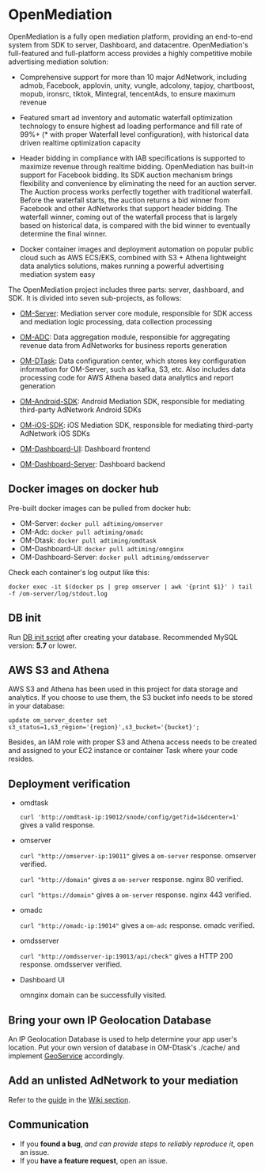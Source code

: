 # OpenMediation

OpenMediation is a fully open mediation platform, providing an end-to-end system from SDK to server, Dashboard, and datacentre. OpenMediation's full-featured and full-platform access provides a highly competitive mobile advertising mediation solution:

- Comprehensive support for more than 10 major AdNetwork, including admob, Facebook, applovin, unity, vungle, adcolony, tapjoy, chartboost, mopub, ironsrc, tiktok, Mintegral, tencentAds, to ensure maximum revenue

- Featured smart ad inventory and automatic waterfall optimization technology to ensure highest ad loading performance and fill rate of 99%+ (* with proper Waterfall level configuration), with historical data driven realtime optimization capacity
- Header bidding in compliance with IAB specifications is supported to maximize revenue through realtime bidding. OpenMediation has built-in support for Facebook bidding. Its SDK auction mechanism brings flexibility and convenience by eliminating the need for an auction server. The Auction process works perfectly together with traditional waterfall. Before the waterfall starts, the auction returns a bid winner from Facebook and other AdNetworks that support header bidding. The waterfall winner, coming out of the waterfall process that is largely based on historical data, is compared with the bid winner to eventually determine the final winner.
- Docker container images and deployment automation on popular public cloud such as AWS ECS/EKS, combined with S3 + Athena lightweight data analytics solutions, makes running a powerful advertising mediation system easy

The OpenMediation project includes three parts: server, dashboard, and SDK. It is divided into seven sub-projects, as follows:

- [OM-Server](https://github.com/AdTiming/OM-Server): Mediation server core module, responsible for SDK access and mediation logic processing, data collection processing

- [OM-ADC](https://github.com/AdTiming/OM-ADC): Data aggregation module, responsible for aggregating revenue data from AdNetworks for business reports generation

- [OM-DTask](https://github.com/AdTiming/OM-Dtask): Data configuration center, which stores key configuration information for OM-Server, such as kafka, S3, etc. Also includes data processing code for AWS Athena based data analytics and report generation

- [OM-Android-SDK](https://github.com/AdTiming/OpenMediation-Android): Android Mediation SDK, responsible for mediating third-party AdNetwork Android SDKs

- [OM-iOS-SDK](https://github.com/AdTiming/OpenMediation-iOS): iOS Mediation SDK, responsible for mediating third-party AdNetwork iOS SDKs

- [OM-Dashboard-UI](https://github.com/AdTiming/OM-Dashboard-UI): Dashboard frontend

- [OM-Dashboard-Server](https://github.com/AdTiming/OM-Dashboard-Server): Dashboard backend

## Docker images on docker hub

Pre-built docker images can be pulled from docker hub:
- OM-Server: `docker pull adtiming/omserver`
- OM-Adc: `docker pull adtiming/omadc`
- OM-Dtask: `docker pull adtiming/omdtask`
- OM-Dashboard-UI: `docker pull adtiming/omnginx`
- OM-Dashboard-Server: `docker pull adtiming/omdsserver`

Check each container's log output like this:

    docker exec -it $(docker ps | grep omserver | awk '{print $1}' ) tail -f /om-server/log/stdout.log

## DB init

Run [DB init script](https://github.com/AdTiming/OpenMediation/blob/master/om-init.sql.gz) after creating your database. Recommended MySQL version: **5.7** or lower.

## AWS S3 and Athena 

AWS S3 and Athena has been used in this project for data storage and analytics. If you choose to use them, the S3 bucket info needs to be stored in your database: 

    update om_server_dcenter set s3_status=1,s3_region='{region}',s3_bucket='{bucket}';

Besides, an IAM role with proper S3 and Athena access needs to be created and assigned to your EC2 instance or container Task where your code resides.

## Deployment verification

- omdtask

    `curl 'http://omdtask-ip:19012/snode/config/get?id=1&dcenter=1'`
    gives a valid response.
- omserver

    `curl "http://omserver-ip:19011"`  gives a `om-server` response. omserver verified.

    `curl "http://domain"` gives a `om-server` response. nginx 80 verified.
   
    `curl "https://domain"`  gives a `om-server` response. nginx 443 verified.
 - omadc

    `curl "http://omadc-ip:19014"`  gives a `om-adc` response. omadc verified.

 - omdsserver
 
   `curl "http://omdsserver-ip:19013/api/check"`  gives a HTTP 200 response. omdsserver verified.
 
 - Dashboard UI 
 
   omnginx domain can be successfully visited.
   
   
## Bring your own IP Geolocation Database

An IP Geolocation Database is used to help determine your app user's location. Put your own version of database in OM-Dtask's ./cache/ and implement [GeoService](https://github.com/AdTiming/OM-Server/blob/master/src/main/java/com/adtiming/om/server/service/GeoService.java) accordingly.

## Add an unlisted AdNetwork to your mediation 
Refer to  the [guide](https://github.com/AdTiming/OpenMediation/wiki#%E5%A2%9E%E5%8A%A0%E4%B8%80%E5%AE%B6%E6%96%B0%E7%9A%84adnetwork%E9%9C%80%E8%A6%81%E7%9A%84%E6%AD%A5%E9%AA%A4) in the [Wiki section](https://github.com/AdTiming/OpenMediation/wiki).

## Communication

- If you **found a bug**, _and can provide steps to reliably reproduce it_, open an issue.
- If you **have a feature request**, open an issue.

